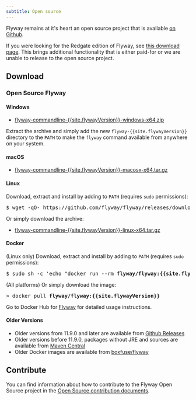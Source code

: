 ```yaml
---
subtitle: Open source
---
```

Flyway remains at it's heart an open source project that is available [on Github](https://github.com/flyway/flyway).

If you were looking for the Redgate edition of Flyway, see [this download page](Usage/Command-Line). This brings additional functionality that is either paid-for or we are unable to release to the open source project.
## Download

### Open Source Flyway
#### Windows

- [flyway-commandline-{{site.flywayVersion}}-windows-x64.zip](https://github.com/flyway/flyway/releases/download/flyway-{{site.flywayVersion}}/flyway-commandline-{{site.flywayVersion}}-windows-x64.zip)

Extract the archive and simply add the new `flyway-{{site.flywayVersion}}` directory to the `PATH` to make the `flyway` command available from anywhere on your system.

#### macOS

- [flyway-commandline-{{site.flywayVersion}}-macosx-x64.tar.gz](https://github.com/flyway/flyway/releases/download/flyway-{{site.flywayVersion}}/flyway-commandline-{{site.flywayVersion}}-macosx-x64.tar.gz)

#### Linux

Download, extract and install by adding to `PATH` (requires `sudo` permissions):
 <pre class="console" style="overflow-x: auto"><span>$</span> wget -qO- https://github.com/flyway/flyway/releases/download/flyway-{{site.flywayVersion}}/<strong>flyway-commandline-{{site.flywayVersion}}-linux-x64.tar.gz</strong> | tar -xvz && sudo ln -s `pwd`/flyway-{{site.flywayVersion}}/flyway /usr/local/bin </pre>

Or simply download the archive:

- [flyway-commandline-{{site.flywayVersion}}-linux-x64.tar.gz](https://github.com/flyway/flyway/releases/download/flyway-{{site.flywayVersion}}/flyway-commandline-{{site.flywayVersion}}-linux-x64.tar.gz)

#### Docker
(Linux only) Download, extract and install by adding to `PATH` (requires `sudo` permissions):

 <pre class="console"><span>$</span> sudo sh -c 'echo "docker run --rm <strong>flyway/flyway:{{site.flywayVersion}} $*</strong>" > /usr/local/bin/flyway && chmod +x /usr/local/bin/flyway'</pre>

(All platforms) Or simply download the image:

 <pre class="console"><span>&gt;</span> docker pull <strong>flyway/flyway:{{site.flywayVersion}}</strong></pre>

Go to Docker Hub for [Flyway](https://hub.docker.com/r/flyway/flyway/) for detailed usage instructions.

#### Older Versions
- Older versions from 11.9.0 and later are available from [Github Releases](https://github.com/flyway/flyway/releases)
- Older versions before 11.9.0, packages without JRE and sources are available from [Maven Central](https://repo1.maven.org/maven2/org/flywaydb/flyway-commandline)
- Older Docker images are available from [boxfuse/flyway](https://hub.docker.com/r/boxfuse/flyway/)

## Contribute
You can find information about how to contribute to the Flyway Open Source project in the [Open Source contribution documents](https://flyway.github.io/flyway/).
